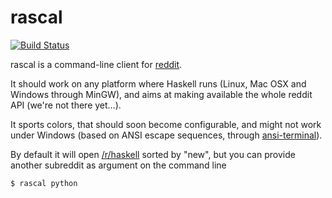 rascal
======

[![Build Status](https://travis-ci.org/soli/soli.png)](https://travis-ci.org/soli/soli)

rascal is a command-line client for [reddit](http://www.reddit.com/).

It should work on any platform where Haskell runs (Linux, Mac OSX and Windows
through MinGW), and aims at making available the whole reddit API (we're not
there yet…).

It sports colors, that should soon become configurable, and might not work
under Windows (based on ANSI escape sequences, through
[ansi-terminal](https://github.com/batterseapower/ansi-terminal)).

By default it will open [/r/haskell](http://www.reddit.com/r/haskell/new)
sorted by "new", but you can provide another subreddit as argument on the
command line

```
$ rascal python
```
